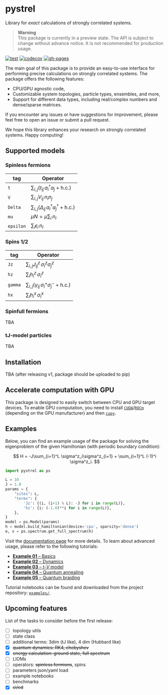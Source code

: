 # pystrel

Library for *exact* calculations of strongly correlated systems.

> **Warning**  
> This package is currently in a preview state.
> The API is subject to change without advance notice.
> It is not recommended for production usage.

[![test](https://github.com/andywiecko/pystrel/actions/workflows/test.yml/badge.svg)](https://github.com/andywiecko/pystrel/actions/workflows/test.yml)
[![codecov](https://codecov.io/gh/andywiecko/pystrel/branch/main/graph/badge.svg?token=Q9QS5ISW1E)](https://codecov.io/gh/andywiecko/pystrel)
[![gh-pages](https://img.shields.io/github/deployments/andywiecko/pystrel/github-pages?label=gh-pages)][docs]

The main goal of this package is to provide an easy-to-use interface for performing precise calculations on strongly correlated systems. The package offers the following features:

- CPU/GPU agnostic code,
- Customizable system topologies, particle types, ensembles, and more,
- Support for different data types, including real/complex numbers and dense/sparse matrices.

If you encounter any issues or have suggestions for improvement, please feel free to open an issue or submit a pull request.

We hope this library enhances your research on strongly correlated systems. Happy computing!


## Supported models

### Spinless fermions

| tag          | Operator                                                                         |
|--------------|----------------------------------------------------------------------------------|
| `t`          | $\sum_{i,j} \left(t_{ij} \, a_i^\dagger a_j + \text{h.c.}\right)$                |
| `V`          | $\sum_{i,j} V_{ij} \, n_i n_j$                                                   |
| `Delta`      | $\sum_{i,j} \left(\Delta_{ij} \, a_i^\dagger a_j^\dagger + \text{h.c.}\right)$   |
| `mu`         | $\mu N = \mu \sum_{i} \, n_i$                                                    |
| `epsilon`    | $\sum_i \epsilon_i \, n_i$                                                       |

### Spins 1/2

| tag          | Operator                                                                         |
|--------------|----------------------------------------------------------------------------------|
| `Jz`         | $\sum_{i,j} J_{ij}^z \, \sigma_i^z \sigma_j^z$                                   |
| `hz`         | $\sum_{i} h_{i}^z \, \sigma_i^z$                                                 |
| `gamma`      | $\sum_{i,j} \left(\gamma_{ij} \, \sigma_i^+\sigma_j^- + \text{h.c.}\right)$      |
| `hx`         | $\sum_{i} h_{i}^x \, \sigma_i^x$                                                 |


### Spinfull fermions

TBA

### tJ-model particles

TBA

## Installation

TBA (after releasing v1, package should be uploaded to pip)

## Accelerate computation with GPU

This package is designed to easily switch between CPU and GPU target devices. 
To enable GPU computation, you need to install [`CUDA`][CUDA]/[`ROCm`][ROCM] (depending on the GPU manufacturer) and then [`cupy`][cupy].


## Examples

Below, you can find an example usage of the package for solving the eigenproblem of the given Hamiltonian (with periodic boundary condition):

$$
H = -J\sum_{i=1}^L \sigma^z_i\sigma^z_{i+1} + \sum_{i=1}^L (-1)^i \sigma^z_i.
$$

```python
import pystrel as ps

L = 10
J = 1.0
params = {
    "sites": L,
    "terms": {
        'Jz': {(i, (i+1) % L): -J for i in range(L)},
        'hz': {i: (-1.0)**i for i in range(L)},
    },
}
model = ps.Model(params)
h = model.build_hamiltonian(device='cpu', sparsity='dense')
e, v = ps.spectrum.get_full_spectrum(h)
```

Visit the [documentation page][docs] for more details.
To learn about advanced usage, please refer to the following tutorials:

- [**Example 01** – Basics][example01]
- [**Example 02** – Dynamics][example02]
- [**Example 03** – $t$-$V$ model][example03]
- [**Example 04** – Quantum annealing][example04]
- [**Example 05** – Quantum braiding][example05]

Tutorial notebooks can be found and downloaded from the project repository: [`examples/`][examples].

## Upcoming features

List of the tasks to consider before the first release:

- [ ] topology utils
- [ ] state class
- [ ] additional terms: 3dim (tJ like), 4 dim (Hubbard like)
- [X] ~~quantum dynamics: RK4, chebyshev~~
- [X] ~~energy calculation: ground state, full spectrum~~
- [ ] LIOMs
- [ ] operators: ~~spinless fermions~~, spins
- [ ] parameters json/yaml load
- [ ] example notebooks
- [ ] benchmarks
- [X] ~~ci/cd~~

[CUDA]:https://developer.nvidia.com/cuda-downloads
[ROCm]:https://github.com/RadeonOpenCompute/ROCm
[cupy]:https://cupy.dev/
[docs]:https://andywiecko.github.io/pystrel
[examples]: https://github.com/andywiecko/pystrel/tree/main/examples
[example01]: https://andywiecko.github.io/pystrel/01-basics.html
[example02]: https://andywiecko.github.io/pystrel/02-dynamics.html
[example03]: https://andywiecko.github.io/pystrel/03-tv-model.html
[example04]: https://andywiecko.github.io/pystrel/04-quantum-annealing.html
[example05]: https://andywiecko.github.io/pystrel/05-quantum-braiding.html